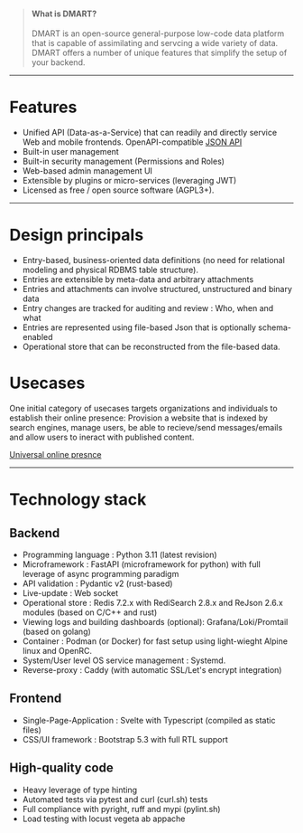 <script lang="ts">
import {FolderSolid} from 'flowbite-svelte-icons';
</script>

<div class="flex flex-row">
<div class="flex-col p-4">

> #### What is DMART?
> DMART is an open-source general-purpose low-code data platform that is capable of assimilating and servcing a wide variety of data.
> DMART offers a number of unique features that simplify the setup of your backend.

----

# <FolderSolid size="md"/> Features

- Unified API (Data-as-a-Service) that can readily and directly service Web and mobile frontends. OpenAPI-compatible [JSON API](https://api.dmart.cc/docs)
- Built-in user management
- Built-in security management (Permissions and Roles)
- Web-based admin management UI
- Extensible by plugins or micro-services (leveraging JWT)
- Licensed as free / open source software (AGPL3+).

----

# <FolderSolid size="md"/> Design principals

- Entry-based, business-oriented data definitions (no need for relational modeling and physical RDBMS table structure).
- Entries are extensible by meta-data and arbitrary attachments
- Entries and attachments can involve structured, unstructured and binary data
- Entry changes are tracked for auditing and review : Who, when and what
- Entries are represented using file-based Json that is optionally schema-enabled
- Operational store that can be reconstructed from the file-based data.

</div><div class="flex-col">


# <FolderSolid size="md"/> Usecases

One initial category of usecases targets organizations and individuals to establish their online presence: Provision a website that is indexed by search engines, manage users, be able to recieve/send messages/emails and allow users to ineract with published content.

[Universal online presnce](/presence_usecases)

----

# <FolderSolid size="md"/> Technology stack

## Backend

- Programming language : Python 3.11 (latest revision)
- Microframework : FastAPI (microframework for python) with full leverage of async programming paradigm
- API validation : Pydantic v2 (rust-based)
- Live-update : Web socket
- Operational store : Redis 7.2.x with RediSearch 2.8.x and ReJson 2.6.x modules (based on C/C++ and rust)
- Viewing logs and building dashboards (optional): Grafana/Loki/Promtail (based on golang)
- Container : Podman (or Docker) for fast setup using light-wieght Alpine linux and OpenRC.
- System/User level OS service management : Systemd.
- Reverse-proxy : Caddy (with automatic SSL/Let's encrypt integration)

## Frontend

- Single-Page-Application : Svelte with Typescript (compiled as static files)
- CSS/UI framework : Bootstrap 5.3 with full RTL support

## High-quality code

- Heavy leverage of type hinting
- Automated tests via pytest and curl (curl.sh) tests
- Full compliance with pyright, ruff and mypi (pylint.sh)
- Load testing with locust vegeta ab appache

</div></div>